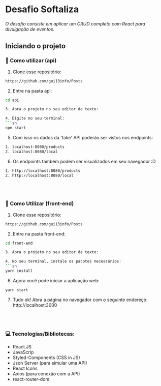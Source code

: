 # Desafio Softaliza

###### O desafio consiste em aplicar um CRUD completo com React para divulgação de eventos.

## Iniciando o projeto

### :wrench: Como utilizar (api)

1. Clone esse repositório:
```sh 
https://github.com/gui13info/Posts
```

2. Entre na pasta api:
```sh
cd api

3. Abra o projeto no seu editor de texto:

4. Digite no seu terminal:
```sh 
npm start
``` 

5. Com isso os dados da 'fake' API poderão ser vistos nos endpoints:
```sh 
1. localhost:8080/products
2. localhost:8080/local
```

6. Os endpoints também podem ser visualizados em seu navegador :D
```sh
1. http://localhost:8080/products
2. http://localhost:8080/local
```

<br>
<br>

### :wrench: Como Utilizar (front-end)

1. Clone esse repositório:
```sh 
https://github.com/gui13info/Posts
```

2. Entre na pasta front-end:
```sh
cd front-end

3. Abra o projeto no seu editor de texto:

4. No seu terminal, instale os pacotes necessários:
```sh 
yarn install
``` 
6. Agora você pode iniciar a aplicação web:
```sh 
yarn start
```
7. Tudo ok! Abra a página no navegador com o seguinte endereço: http://localhost:3000

<br>
<br>

### :computer: Tecnologias/Bibliotecas:
- React.JS
- JavaScrip
- Styled-Components (CSS in JS)
- Json Server (para simular uma API)
- React Icons
- Axios (para conexão com a API)
- react-router-dom

